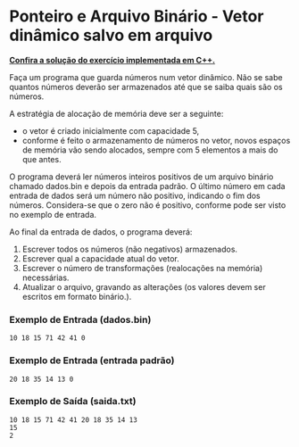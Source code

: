 # Ponteiro e Arquivo Binário - Vetor dinâmico salvo em arquivo

**[Confira a solução do exercício implementada em C++.](22.cpp)**

Faça um programa que guarda números num vetor dinâmico. Não se sabe quantos números deverão ser armazenados até que se saiba quais são os números.

A estratégia de alocação de memória deve ser a seguinte:

* o vetor é criado inicialmente com capacidade 5,
* conforme é feito o armazenamento de números no vetor, novos espaços de memória vão sendo alocados, sempre com 5 elementos a mais do que antes.

O programa deverá ler números inteiros positivos de um arquivo binário chamado dados.bin e depois da entrada padrão. O último número em cada entrada de dados será um número não positivo, indicando o fim dos números. Considera-se que o zero não é positivo, conforme pode ser visto no exemplo de entrada.

Ao final da entrada de dados, o programa deverá:

1. Escrever todos os números (não negativos) armazenados.
1. Escrever qual a capacidade atual do vetor.
1. Escrever o número de transformações (realocações na memória) necessárias.
1. Atualizar o arquivo, gravando as alterações (os valores devem ser escritos em formato binário.).

### Exemplo de Entrada (dados.bin)

```
10 18 15 71 42 41 0
```

### Exemplo de Entrada (entrada padrão)

```
20 18 35 14 13 0
```

### Exemplo de Saída (saida.txt)

```
10 18 15 71 42 41 20 18 35 14 13 
15
2
```